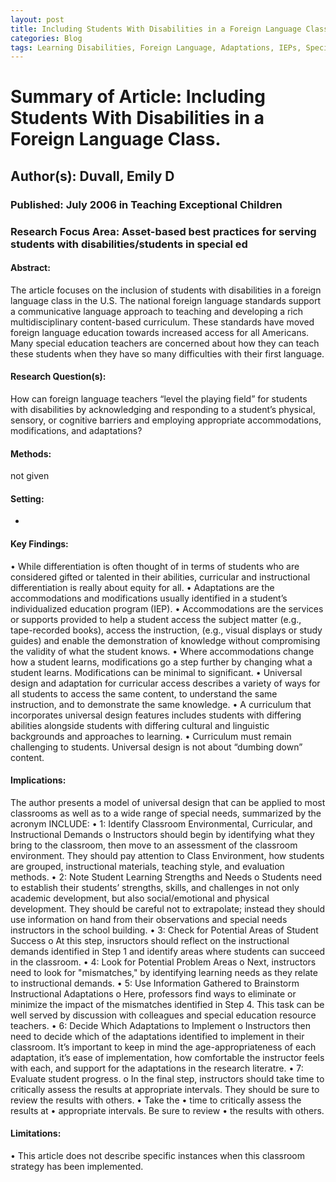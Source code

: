```yaml
---
layout: post
title: Including Students With Disabilities in a Foreign Language Class.
categories: Blog
tags: Learning Disabilities, Foreign Language, Adaptations, IEPs, Special Education Resource Teachers, Inclusion, Diversity, Accommodations, Development, Social and Emotional Development
---
```


# Summary of Article: Including Students With Disabilities in a Foreign Language Class.

## Author(s): Duvall, Emily D

### Published: July 2006 in Teaching Exceptional Children

### Research Focus Area: Asset-based best practices for serving students with disabilities/students in special ed

#### Abstract:
The article focuses on the inclusion of students with disabilities in a foreign language class in the U.S. The national foreign language standards support a communicative language approach to teaching and developing a rich multidisciplinary content-based curriculum. These standards have moved foreign language education towards increased access for all Americans. Many special education teachers are concerned about how they can teach these students when they have so many difficulties with their first language.


#### Research Question(s):
 How can foreign language teachers “level the playing field” for students with disabilities by acknowledging and responding to a student’s physical, sensory, or cognitive barriers and employing appropriate accommodations, modifications, and adaptations?


#### Methods:
not given


#### Setting:
-


#### Key Findings:
• While differentiation is often thought of in terms of students who are considered gifted or talented in their abilities, curricular and instructional differentiation is really about equity for all. • Adaptations are the accommodations and modifications usually identified in a student’s individualized education program (IEP). • Accommodations are the services or supports provided to help a student access the subject matter (e.g., tape-recorded books), access the instruction, (e.g., visual displays or study guides) and enable the demonstration of knowledge without compromising the validity of what the student knows. • Where accommodations change how a student learns, modifications go a step further by changing what a student learns. Modifications can be minimal to significant. • Universal design and adaptation for curricular access describes a variety of ways for all students to access the same content, to understand the same instruction, and to demonstrate the same knowledge. • A curriculum that incorporates universal design features includes students with differing abilities alongside students with differing cultural and linguistic backgrounds and approaches to learning. • Curriculum must remain challenging to students. Universal design is not about “dumbing down” content. 


#### Implications:
The author presents a model of universal design that can be applied to most classrooms as well as to a wide range of special needs, summarized by the acronym INCLUDE: • 1: Identify Classroom Environmental, Curricular, and Instructional Demands o Instructors should begin by identifying what they bring to the classroom, then move to an assessment of the classroom environment. They should pay attention to Class Environment, how students are grouped, instructional materials, teaching style, and evaluation methods. • 2: Note Student Learning Strengths and Needs o Students need to establish their students’ strengths, skills, and challenges in not only academic development, but also social/emotional and physical development. They should be careful not to extrapolate; instead they should use information on hand from their observations and special needs instructors in the school building. • 3: Check for Potential Areas of Student Success o At this step, insructors should reflect on the instructional demands identified in Step 1 and identify areas where students can succeed in the classroom. • 4: Look for Potential Problem Areas o Next, instructors need to look for "mismatches," by identifying learning needs as they relate to instructional demands. • 5: Use Information Gathered to Brainstorm Instructional Adaptations o Here, professors find ways to eliminate or minimize the impact of the mismatches identified in Step 4. This task can be well served by discussion with colleagues and special education resource teachers. • 6: Decide Which Adaptations to Implement o Instructors then need to decide which of the adaptations identified to implement in their classroom. It’s important to keep in mind the age-appropriateness of each adaptation, it’s ease of implementation, how comfortable the instructor feels with each, and support for the adaptations in the research literatre. • 7: Evaluate student progress. o In the final step, instructors should take time to critically assess the results at appropriate intervals. They should be sure to review the results with others. •  Take the • time to critically assess the results at • appropriate intervals. Be sure to review • the results with others. 


#### Limitations:
• This article does not describe specific instances when this classroom strategy has been implemented.


